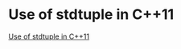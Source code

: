 # Use of stdtuple in C++11
[Use of stdtuple in C++11](https://aiwithcloud.com/2022/09/16/use_of_stdtuple_in_c11/)
